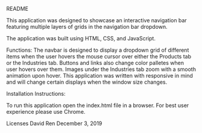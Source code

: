 README

This application was designed to showcase an interactive navigation bar featuring multiple layers of grids in the navigation bar dropdown.

The application was built using HTML, CSS, and JavaScript.

Functions:
The navbar is designed to display a dropdown grid of different items when the user hovers the mouse cursor over either the Products tab or the Industries tab. Buttons and links also change color palletes when user hovers over them. Images under the Industries tab zoom with a smooth animation upon hover. This application was written with responsive in mind and will change certain displays when the window size changes.

Installation Instructions:

To run this application open the index.html file in a browser. For best user experience please use Chrome.

Licenses David Ren December 3, 2019
